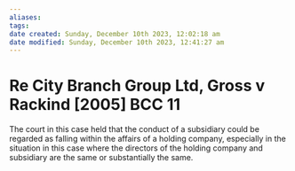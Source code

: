 ```yaml
---
aliases: 
tags: 
date created: Sunday, December 10th 2023, 12:02:18 am
date modified: Sunday, December 10th 2023, 12:41:27 am
---
```


# Re City Branch Group Ltd, Gross v Rackind [2005] BCC 11

The court in this case held that the conduct of a subsidiary could be regarded as falling within the affairs of a holding company, especially in the situation in this case where the directors of the holding company and subsidiary are the same or substantially the same.
